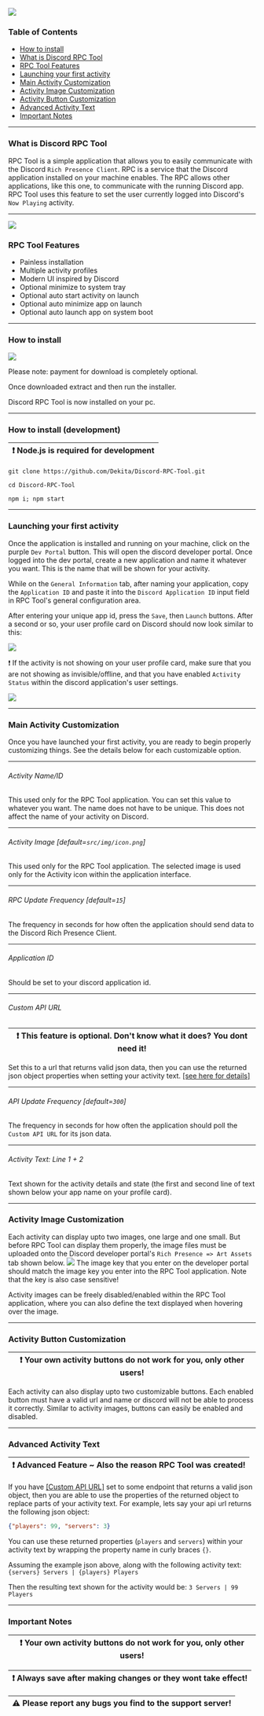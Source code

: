[<img src="src/img/banner.png" class="img-fluid img-thumbnail mx-auto d-block">](https://dekitarpg.com/rpc)

### Table of Contents
- [How to install](#how-to-install)  
- [What is Discord RPC Tool](#what-is-discord-rpc-tool)  
- [RPC Tool Features](#rpc-tool-features)  
- [Launching your first activity](#launching-your-first-activity)  
- [Main Activity Customization](#main-activity-customization)  
- [Activity Image Customization](#activity-image-customization)  
- [Activity Button Customization](#activity-button-customization)  
- [Advanced Activity Text](#advanced-activity-text)  
- [Important Notes](#important-notes)  

<hr class="mt-1">

### What is Discord RPC Tool
RPC Tool is a simple application that allows you to easily communicate with the Discord `Rich Presence Client`. RPC is a service that the Discord application installed on your machine enables. The RPC allows other applications, like this one, to communicate with the running Discord app. RPC Tool uses this feature to set the user currently logged into Discord's `Now Playing` activity.
<hr class="mt-1">

<img src="src/img/app.png" class="img-fluid img-thumbnail">

### RPC Tool Features
- Painless installation
- Multiple activity profiles
- Modern UI inspired by Discord
- Optional minimize to system tray
- Optional auto start activity on launch
- Optional auto minimize app on launch
- Optional auto launch app on system boot
<hr class="mt-1">

<div class="d-none">

### How to install 
[<img src="src/img/gumroad.png" class="img-fluid img-thumbnail">](https://dekita.gumroad.com/l/rpc-tool)

Please note: payment for download is completely optional. 

Once downloaded extract and then run the installer.

Discord RPC Tool is now installed on your pc.

<hr class="mt-1">

### How to install (development)
| :exclamation: Node.js is required for development |
|---|

```
git clone https://github.com/Dekita/Discord-RPC-Tool.git
```
```
cd Discord-RPC-Tool
```
```
npm i; npm start
```
<hr class="mt-1">

</div>

### Launching your first activity
Once the application is installed and running on your machine, click on the purple `Dev Portal` button. This will open the discord developer portal. Once logged into the dev portal, create a new application and name it whatever you want. This is the name that will be shown for your activity.

While on the `General Information` tab, after naming your application, copy the  `Application ID` and paste it into the `Discord Application ID` input field in RPC Tool's general configuration area.

After entering your unique app id, press the `Save`, then `Launch` buttons. After a second or so, your user profile card on Discord should now look similar to this:

<img src="src/img/discord-profile-card.png" class="img-fluid img-thumbnail mt-2">

:exclamation: If the activity is not showing on your user profile card, make sure that you are not showing as invisible/offline, and that you have enabled `Activity Status` within the discord application's user settings. 

<img src="src/img/discord-activity-status.png" class="img-fluid img-thumbnail mt-2">

<hr class="mt-1">

### Main Activity Customization
Once you have launched your first activity, you are ready to begin properly customizing things. See the details below for each customizable option.
<hr class="mt-1">

###### Activity Name/ID
This used only for the RPC Tool application. You can set this value to whatever you want. The name does not have to be unique. This does not affect the name of your activity on Discord. 
<hr class="mt-1">

###### Activity Image [default=`src/img/icon.png`]
This used only for the RPC Tool application. The selected image is used only for the Activity icon within the application interface. 
<hr class="mt-1">

###### RPC Update Frequency [default=`15`]
The frequency in seconds for how often the application should send data to the Discord Rich Presence Client.
<hr class="mt-1">

###### Application ID 
Should be set to your discord application id.
<hr class="mt-1">

###### Custom API URL

| :exclamation: This feature is optional. Don't know what it does? You dont need it! |
|---|

Set this to a url that returns valid json data, then you can use the returned json object properties when setting your activity text. [[see here for details]](#advanced-activity-text)

<hr class="mt-1">

###### API Update Frequency [default=`300`]
The frequency in seconds for how often the application should poll the `Custom API URL` for its json data.
<hr class="mt-1">

###### Activity Text: Line 1 + 2
Text shown for the activity details and state (the first and second line of text shown below your app name on your profile card). 
<hr class="mt-1">

### Activity Image Customization
Each activity can display upto two images, one large and one small. But before RPC Tool can display them properly, the image files must be uploaded onto the Discord developer portal's `Rich Presence => Art Assets` tab shown below. 
<img src="src/img/discord-asset-page.png" class="img-fluid img-thumbnail mt-2">
The image key that you enter on the developer portal should match the image key you enter into the RPC Tool application. Note that the key is also case sensitive! 

Activity images can be freely disabled/enabled within the RPC Tool application, where you can also define the text displayed when hovering over the image.
<hr class="mt-1">

### Activity Button Customization

| :exclamation: Your own activity buttons do not work for you, only other users! |
|---|

Each activity can also display upto two customizable buttons. Each enabled button must have a valid url and name or discord will not be able to process it correctly. Similar to activity images, buttons can easily be enabled and disabled.
<hr class="mt-1">

### Advanced Activity Text

| :exclamation: Advanced Feature ~ Also the reason RPC Tool was created! |
|---|

If you have [[Custom API URL]](#custom-api-url) set to some endpoint that returns a valid json object, then you are able to use the properties of the returned object to replace parts of your activity text. For example, lets say your api url returns the following json object:
```json
{"players": 99, "servers": 3}
```
You can use these returned properties (`players` and `servers`) within your activity text by wrapping the property name in curly braces `{}`. 

Assuming the example json above, along with the following activity text: 
`{servers} Servers | {players} Players` 

Then the resulting text shown for the activity would be: 
`3 Servers | 99 Players` 
<hr class="mt-1">

### Important Notes
| :exclamation: Your own activity buttons do not work for you, only other users! |
|---|

| :exclamation: Always save after making changes or they wont take effect! |
|---|

| :warning: Please report any bugs you find to the support server! |
|---|

